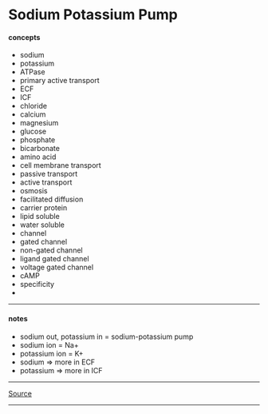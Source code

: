 # Sodium Potassium Pump

#### concepts

- sodium
- potassium
- ATPase
- primary active transport
- ECF
- ICF
- chloride
- calcium
- magnesium
- glucose
- phosphate
- bicarbonate
- amino acid
- cell membrane transport
- passive transport
- active transport
- osmosis
- facilitated diffusion
- carrier protein
- lipid soluble
- water soluble
- channel
- gated channel
- non-gated channel
- ligand gated channel
- voltage gated channel
- cAMP
- specificity
- 

---

#### notes

- sodium out, potassium in = sodium-potassium pump
- sodium ion = Na+
- potassium ion = K+
- sodium => more in ECF
- potassium => more in ICF

---

[Source]()

---

